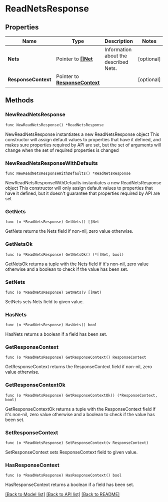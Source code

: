 # ReadNetsResponse

## Properties

Name | Type | Description | Notes
------------ | ------------- | ------------- | -------------
**Nets** | Pointer to [**[]Net**](Net.md) | Information about the described Nets. | [optional] 
**ResponseContext** | Pointer to [**ResponseContext**](ResponseContext.md) |  | [optional] 

## Methods

### NewReadNetsResponse

`func NewReadNetsResponse() *ReadNetsResponse`

NewReadNetsResponse instantiates a new ReadNetsResponse object
This constructor will assign default values to properties that have it defined,
and makes sure properties required by API are set, but the set of arguments
will change when the set of required properties is changed

### NewReadNetsResponseWithDefaults

`func NewReadNetsResponseWithDefaults() *ReadNetsResponse`

NewReadNetsResponseWithDefaults instantiates a new ReadNetsResponse object
This constructor will only assign default values to properties that have it defined,
but it doesn't guarantee that properties required by API are set

### GetNets

`func (o *ReadNetsResponse) GetNets() []Net`

GetNets returns the Nets field if non-nil, zero value otherwise.

### GetNetsOk

`func (o *ReadNetsResponse) GetNetsOk() (*[]Net, bool)`

GetNetsOk returns a tuple with the Nets field if it's non-nil, zero value otherwise
and a boolean to check if the value has been set.

### SetNets

`func (o *ReadNetsResponse) SetNets(v []Net)`

SetNets sets Nets field to given value.

### HasNets

`func (o *ReadNetsResponse) HasNets() bool`

HasNets returns a boolean if a field has been set.

### GetResponseContext

`func (o *ReadNetsResponse) GetResponseContext() ResponseContext`

GetResponseContext returns the ResponseContext field if non-nil, zero value otherwise.

### GetResponseContextOk

`func (o *ReadNetsResponse) GetResponseContextOk() (*ResponseContext, bool)`

GetResponseContextOk returns a tuple with the ResponseContext field if it's non-nil, zero value otherwise
and a boolean to check if the value has been set.

### SetResponseContext

`func (o *ReadNetsResponse) SetResponseContext(v ResponseContext)`

SetResponseContext sets ResponseContext field to given value.

### HasResponseContext

`func (o *ReadNetsResponse) HasResponseContext() bool`

HasResponseContext returns a boolean if a field has been set.


[[Back to Model list]](../README.md#documentation-for-models) [[Back to API list]](../README.md#documentation-for-api-endpoints) [[Back to README]](../README.md)


